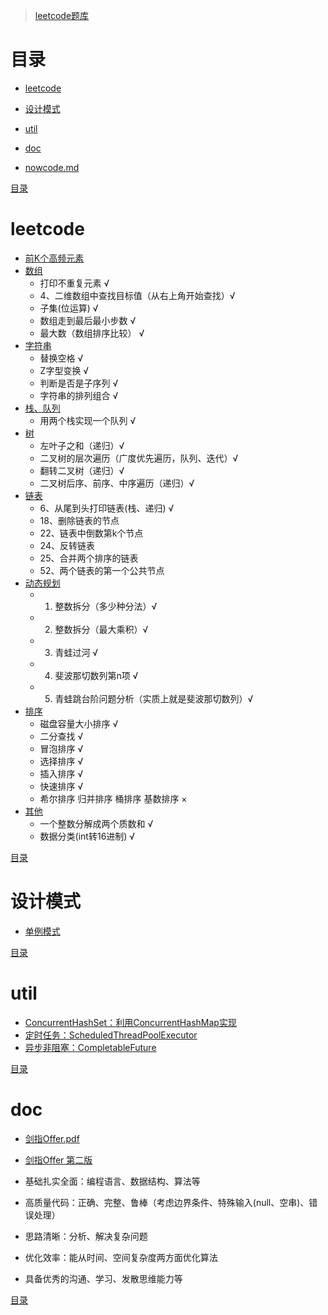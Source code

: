 > [leetcode题库](https://leetcode-cn.com/problemset/all/)

# 目录
- [leetcode](#leetcode)
- [设计模式](#设计模式)
- [util](#util)
- [doc](#doc)

- [nowcode.md](java/src/nowcoder/nowcode.md)

[目录](#目录)

# leetcode
- [前K个高频元素](java/src/leetcode/TopkFrequentElements.java)
- [数组](java/src/leetcode/ArrayDemo.java)
    - 打印不重复元素 √
    - 4、二维数组中查找目标值（从右上角开始查找）√
    - 子集(位运算) √
    - 数组走到最后最小步数 √
    - 最大数（数组排序比较） √
- [字符串](java/src/leetcode/StringDemo.java)
    - 替换空格 √
    - Z字型变换 √
    - 判断是否是子序列 √
    - 字符串的排列组合 √
- [栈、队列](java/src/leetcode/StackQueueDemo.java)
    - 用两个栈实现一个队列 √
- [树](java/src/leetcode/TreeDemo.java)
    - 左叶子之和（递归）√
    - 二叉树的层次遍历（广度优先遍历，队列、迭代）√
    - 翻转二叉树（递归）√
    - 二叉树后序、前序、中序遍历（递归）√
- [链表](java/src/leetcode/ListDemo.java)
    - 6、从尾到头打印链表(栈、递归) √
    - 18、删除链表的节点
    - 22、链表中倒数第k个节点
    - 24、反转链表
    - 25、合并两个排序的链表
    - 52、两个链表的第一个公共节点
- [动态规划](java/src/leetcode/DynamicProgramming.java)
    - 1. 整数拆分（多少种分法）√
    - 2. 整数拆分（最大乘积）√
    - 3. 青蛙过河 √
    - 4. 斐波那切数列第n项 √
    - 5. 青蛙跳台阶问题分析（实质上就是斐波那切数列）√
- [排序](java/src/leetcode/SortDemo.java)
    - 磁盘容量大小排序 √
    - 二分查找 √
    - 冒泡排序 √
    - 选择排序 √
    - 插入排序 √
    - 快速排序 √
    - 希尔排序 归并排序 桶排序 基数排序 ×
- [其他](/java/src/leetcode/OtherDemo.java)
    - 一个整数分解成两个质数和 √
    - 数据分类(int转16进制) √

[目录](#目录)

# 设计模式
- [单例模式](java/src/designpattern/Singleton.java)

[目录](#目录)

# util
- [ConcurrentHashSet：利用ConcurrentHashMap实现](java/src/util/ConcurrentHashSet.java)
- [定时任务：ScheduledThreadPoolExecutor](java/src/util/ScheduledThreadPoolExecutorDemo.java)
- [异步非阻塞：CompletableFuture](java/src/util/CompletableFutureDemo.java)

[目录](#目录)

# doc
- [剑指Offer.pdf](resources/static/doc/剑指Offer.pdf)
- [剑指Offer 第二版](https://www.cnblogs.com/52yu/p/13352567.html)

- 基础扎实全面：编程语言、数据结构、算法等
- 高质量代码：正确、完整、鲁棒（考虑边界条件、特殊输入(null、空串)、错误处理）
- 思路清晰：分析、解决复杂问题
- 优化效率：能从时间、空间复杂度两方面优化算法
- 具备优秀的沟通、学习、发散思维能力等

[目录](#目录)